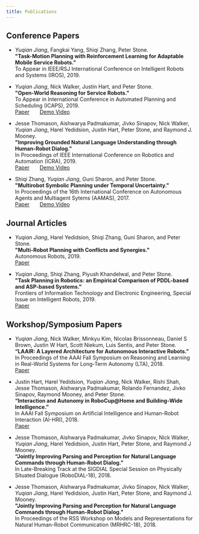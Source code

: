 ```yaml
---
title: Publications
---
```

## Conference Papers
- *Yuqian Jiang*, Fangkai Yang, Shiqi Zhang, Peter Stone.  
**"Task-Motion Planning with Reinforcement Learning for Adaptable Mobile Service Robots."**  
To Appear in IEEE/RSJ International Conference on Intelligent Robots and Systems (IROS), 2019.  

- *Yuqian Jiang*, Nick Walker, Justin Hart, and Peter Stone.  
**"Open-World Reasoning for Service Robots."**  
To Appear in International Conference in Automated Planning and Scheduling (ICAPS), 2019.  
[Paper](http://www.cs.utexas.edu/~pstone/Papers/bib2html-links/ICAPS19-Jiang.pdf) &nbsp; &nbsp; &nbsp; 
[Demo Video](https://youtu.be/TLXGQDTAZvA)

- Jesse Thomason, Aishwarya Padmakumar, Jivko Sinapov, Nick Walker, *Yuqian Jiang*, Harel Yedidsion, Justin Hart, Peter Stone, and Raymond J. Mooney.  
**"Improving Grounded Natural Language Understanding through Human-Robot Dialog."**  
In Proceedings of IEEE International Conference on Robotics and Automation (ICRA), 2019.  
[Paper](http://www.cs.utexas.edu/users/ai-lab/downloadPublication.php?filename=http://www.cs.utexas.edu/users/ml/papers/thomason.icra18.pdf&pubid=127746) &nbsp; &nbsp; &nbsp; [Demo Video](https://youtu.be/PbOfteZ_CJc)

- Shiqi Zhang, *Yuqian Jiang*, Guni Sharon, and Peter Stone.  
**"Multirobot Symbolic Planning under Temporal Uncertainty."**  
In Proceedings of the 16th International Conference on Autonomous Agents and Multiagent Sytems (AAMAS), 2017.  
[Paper](http://www.cs.utexas.edu/~pstone/Papers/bib2html-links/AAMAS17-Zhang.pdf) &nbsp; &nbsp; &nbsp; [Demo Video](https://youtu.be/ADbH3sppLHQ)



## Journal Articles
- *Yuqian Jiang*, Harel Yedidsion, Shiqi Zhang, Guni Sharon, and Peter Stone.  
**"Multi-Robot Planning with Conflicts and Synergies."**  
Autonomous Robots, 2019.  
[Paper](https://link.springer.com/article/10.1007/s10514-019-09848-1)

- *Yuqian Jiang*, Shiqi Zhang, Piyush Khandelwal, and Peter Stone.  
**"Task Planning in Robotics: an Empirical Comparison of PDDL-based and ASP-based Systems."**  
Frontiers of Information Technology and Electronic Engineering, Special Issue on Intelligent Robots, 2019.  
[Paper](https://link.springer.com/article/10.1631%2FFITEE.1800514)

## Workshop/Symposium Papers
- *Yuqian Jiang*, Nick Walker, Minkyu Kim, Nicolas Brissonneau, Daniel S Brown, Justin W Hart, Scott Niekum, Luis Sentis, and Peter Stone.  
**“LAAIR: A Layered Architecture for Autonomous Interactive Robots.”**  
In Proceedings of the AAAI Fall Symposium on Reasoning and Learning in Real-World Systems for Long-Term Autonomy (LTA), 2018.  
[Paper](http://rbr.cs.umass.edu/lta/papers/FSS-18_paper_55.pdf)

- Justin Hart, Harel Yedidsion, *Yuqian Jiang*, Nick Walker, Rishi Shah, Jesse Thomason, Aishwarya Padmakumar, Rolando Fernandez, Jivko Sinapov, Raymond Mooney, and Peter Stone.  
**“Interaction and Autonomy in RoboCup@Home and Building-Wide Intelligence.”**  
In AAAI Fall Symposium on Artificial Intelligence and Human-Robot Interaction (AI-HRI), 2018.  
[Paper](https://arxiv.org/pdf/1810.02919.pdf)

- Jesse Thomason, Aishwarya Padmakumar, Jivko Sinapov, Nick Walker, *Yuqian Jiang*, Harel Yedidsion, Justin Hart, Peter Stone, and Raymond J Mooney.  
**“Jointly Improving Parsing and Perception for Natural Language Commands through Human-Robot Dialog.”**  
In Late-Breaking Track at the SIGDIAL Special Session on Physically Situated Dialogue (RoboDIAL-18), 2018.  

- Jesse Thomason, Aishwarya Padmakumar, Jivko Sinapov, Nick Walker, *Yuqian Jiang*, Harel Yedidsion, Justin Hart, Peter Stone, and Raymond J. Mooney.  
**"Jointly Improving Parsing and Perception for Natural Language Commands through Human-Robot Dialog."**  
In Proceedings of the RSS Workshop on Models and Representations for Natural Human-Robot Communication (MRHRC-18), 2018.  
